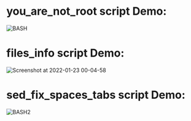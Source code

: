 # you_are_not_root script Demo:

![BASH](https://user-images.githubusercontent.com/32045473/150659916-57cffb76-ba0d-4e33-bbd3-77b1a0450a2a.png)

# files_info script Demo:

![Screenshot at 2022-01-23 00-04-58](https://user-images.githubusercontent.com/32045473/150659665-7a7415c1-6820-4aea-aacc-ed7513cd15cc.png)

# sed_fix_spaces_tabs script Demo:

![BASH2](https://user-images.githubusercontent.com/32045473/150898524-34bf8d42-4776-4243-9cef-0d00f2f62c59.png)
